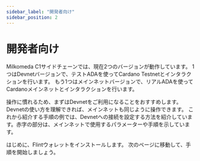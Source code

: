 ```yaml
---
sidebar_label: "開発者向け"
sidebar_position: 2
---
```


# 開発者向け

Milkomeda C1サイドチェーンでは、現在2つのバージョンが動作しています。 1つはDevnetバージョンで、テストADAを使ってCardano Testnetとインタラクションを行います。 もう1つはメインネットバージョンで、リアルADAを使ってCardanoメインネットとインタラクションを行います。

操作に慣れるため、まずはDevnetをご利用になることをおすすめします。 Devnetの使い方を理解できれば、メインネットも同じように操作できます。 これから紹介する手順の例では、Devnetへの接続を設定する方法を紹介しています。赤字の部分は、メインネットで使用するパラメーターや手順を示しています。

はじめに、Flintウォレットをインストールします。 次のページに移動して、手順を開始しましょう。

